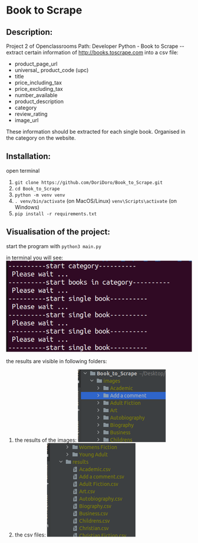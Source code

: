 # Book to Scrape

## Description:
Project 2 of Openclassrooms Path: Developer Python - Book to Scrape 
-- extract certain information of http://books.toscrape.com into a csv file:

- product_page_url
- universal_ product_code (upc)
- title
- price_including_tax
- price_excluding_tax
- number_available
- product_description
- category
- review_rating
- image_url

These information should be extracted for each single book. Organised in the category on the website.


## Installation:
open terminal
1. `git clone https://github.com/DoriDoro/Book_to_Scrape.git`
2. `cd Book_to_Scrape`
3. `python -m venv venv`
4. `. venv/bin/activate` (on MacOS/Linux)  `venv\Scripts\activate` (on Windows)
5. `pip install -r requirements.txt`


## Visualisation of the project:
start the program with `python3 main.py`

in terminal you will see:
![terminal](images_Readme/Terminal.png)

the results are visible in following folders:
1. the results of the images:
![images](images_Readme/ResultsImages.png)
2. the csv files:
![csv](images_Readme/ResultsResults.png)